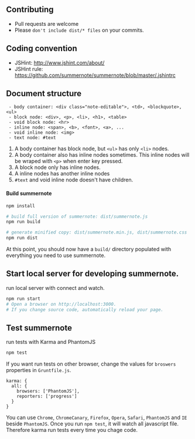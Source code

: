 ## Contributing
* Pull requests are welcome
* Please `don't include dist/* files` on your commits.

## Coding convention
* JSHint: http://www.jshint.com/about/
* JSHint rule: https://github.com/summernote/summernote/blob/master/.jshintrc

## Document structure

```
 - body container: <div class="note-editable">, <td>, <blockquote>, <ul>
 - block node: <div>, <p>, <li>, <h1>, <table>
 - void block node: <hr>
 - inline node: <span>, <b>, <font>, <a>, ...
 - void inline node: <img>
 - text node: #text
```

1. A body container has block node, but `<ul>` has only `<li>` nodes.
2. A body container also has inline nodes sometimes. This inline nodes will be wraped with `<p>` when enter key pressed.
4. A block node only has inline nodes.
5. A inline nodes has another inline nodes
6. `#text` and void inline node doesn't have children.

#### Build summernote
```bash
npm install

# build full version of summernote: dist/summernote.js
npm run build

# generate minified copy: dist/summernote.min.js, dist/summernote.css
npm run dist
```
At this point, you should now have a `build/` directory populated with everything you need to use summernote.

## Start local server for developing summernote.
run local server with connect and watch.
```bash
npm run start
# Open a browser on http://localhost:3000.
# If you change source code, automatically reload your page.
```

## Test summernote
run tests with Karma and PhantomJS
```bash
npm test
```
If you want run tests on other browser,
change the values for `broswers` properties in `Gruntfile.js`.

```
karma: {
  all: {
    browsers: ['PhantomJS'],
    reporters: ['progress']
  }
}

```
You can use `Chrome`, `ChromeCanary`, `Firefox`, `Opera`, `Safari`, `PhantomJS` and `IE` beside `PhantomJS`.
Once you run `npm test`, it will watch all javascript file. Therefore karma run tests every time you chage code.
